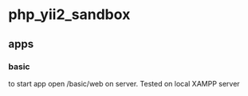 # php_yii2_sandbox
## apps
### basic
to start app open /basic/web on server. Tested on local XAMPP server
